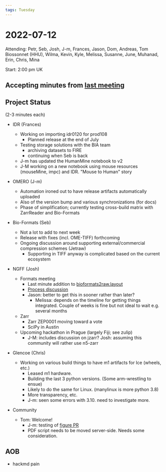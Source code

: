 ```yaml
---
tags: Tuesday
---
```


# 2022-07-12

Attending: Petr, Seb, Josh, J-m, Frances, Jason, Dom, Andreas, Tom Biossonnet (HHU), Wilma, Kevin, Kyle, Melissa, Susanne, June, Muhanad, Erin, Chris, Mina

Start: 2:00 pm UK

## Accepting minutes from [last meeting](https://github.com/ome/meeting-minutes)

## Project Status

(2-3 minutes each)

- IDR (Frances)
  - Working on importing idr0120 for prod108
    - Planned release at the end of July
  - Testing storage solutions with the BIA team
    - archiving datasets to FIRE
    - continuing when Seb is back
  - J-m has updated the HumanMine notebook to v2
  - J-M working on a new notebook using mouse resources (mouseMine, impc) and IDR. "Mouse to Human" story

- OMERO (J-m)
  - Automation ironed out to have release artifacts automatically uploaded
  - Also of the version bump and various synchronizations (for docs)
  - Phase of simplification; currently testing cross-build matrix with ZarrReader and Bio-Formats

- Bio-Formats (Seb)
  - Not a lot to add to next week
  - Release with fixes (incl. OME-TIFF) forthcoming
  - Ongoing discussion around supporting external/commercial compression schemes (Jetraw)
    - Supporting in TIFF anyway is complicated based on the current ecosystem

- NGFF (Josh)
  - Formats meeting
    - Last minute addition to [bioformats2raw.layout](https://github.com/ome/ngff/pull/112)
    - [Process discussion](https://github.com/ome/ngff/issues/132)
    - Jason: better to get this in sooner rather than later?
        - Melissa: depends on the timeline for getting things integrated. Couple of weeks is fine but not ideal to wait e.g. several months
  - Zarr
    - Zarr ZEP0001 moving toward a vote
    - SciPy in Austin
  - Upcoming hackathon in Prague (largely Fiji; see zulip)
      - J-M: includes discussion on jzarr? Josh: assuming this community will rather use n5-zarr

- Glencoe (Chris)
  - Working on various build things to have m1 artifacts for Ice (wheels, etc.)
    - Leased m1 hardware.
    - Building the last 3 python versions. (Some arm-wrestling to ensue)
    - Likely to do the same for Linux. (manylinux is more python 3.8)
    - More transparency, etc.
    - J-m: seen some errors with 3.10. need to investigate more.

- Community
  - Tom: Welcome!
    - J-m: testing of [figure PR](https://github.com/ome/omero-figure/pull/472)
    - PDF script needs to be moved server-side. Needs some consideration.

## AOB
- hackmd pain
